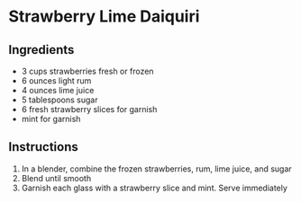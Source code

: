 # Strawberry Lime Daiquiri

## Ingredients

- 3 cups strawberries fresh or frozen
- 6 ounces light rum
- 4 ounces lime juice
- 5 tablespoons sugar
- 6 fresh strawberry slices for garnish
- mint for garnish

## Instructions

1. In a blender, combine the frozen strawberries, rum, lime juice, and sugar
2. Blend until smooth
3. Garnish each glass with a strawberry slice and mint. Serve immediately